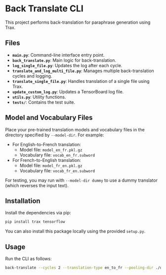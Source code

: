 # Back Translate CLI

This project performs back-translation for paraphrase generation using Trax.

## Files

- **`main.py`**: Command-line interface entry point.
- **`back_translate.py`**: Main logic for back-translation.
- **`log_single_file.py`**: Updates the log after each cycle.
- **`translate_and_log_multi_file.py`**: Manages multiple back-translation cycles and logging.
- **`translate_single_file.py`**: Handles translation of a single file using Trax.
- **`update_custom_log.py`**: Updates a TensorBoard log file.
- **`utils.py`**: Utility functions.
- **`tests/`**: Contains the test suite.

## Model and Vocabulary Files

Place your pre-trained translation models and vocabulary files in the directory specified by `--model-dir`. For example:
- For English-to-French translation:
  - Model file: `model_en_fr.pkl.gz`
  - Vocabulary file: `vocab_en_fr.subword`
- For French-to-English translation:
  - Model file: `model_fr_en.pkl.gz`
  - Vocabulary file: `vocab_fr_en.subword`

For testing, you may run with `--model-dir dummy` to use a dummy translator (which reverses the input text).

## Installation

Install the dependencies via pip:

```bash
pip install trax tensorflow
```

You can also install this package locally using the provided `setup.py`.

## Usage

Run the CLI as follows:

```bash
back-translate --cycles 2 --translation-type en_to_fr --pooling-dir ./data/pooling --model-dir ./models --log-dir ./logs
```
